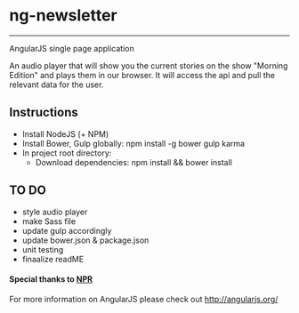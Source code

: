 # ng-newsletter
--------------------
AngularJS single page application

An audio player that will show you the current stories on the show "Morning Edition" and plays them in our browser. It will access the api and pull the relevant data for the user.


## Instructions

- Install NodeJS (+ NPM)
- Install Bower, Gulp  globally: npm install -g bower gulp karma
- In project root directory:
	- Download dependencies: npm install && bower install


## TO DO

- style audio player
- make Sass file
- update gulp accordingly
- update bower.json & package.json
- unit testing
- finaalize readME


#### Special thanks to [NPR](http://www.npr.org/)

For more information on AngularJS please check out http://angularjs.org/

[7 Zip]: http://www.7-zip.org/
[angular-seed]: https://github.com/angular/angular-seed
[DI]: http://docs.angularjs.org/guide/di
[directive]: http://docs.angularjs.org/guide/directive
[filterFilter]: http://docs.angularjs.org/api/ng/filter/filter
[git-home]: http://git-scm.com
[git-github]: http://help.github.com/set-up-git-redirect
[ngRepeat]: http://docs.angularjs.org/api/ng/directive/ngRepeat
[ngView]: http://docs.angularjs.org/api/ngRoute/directive/ngView
[node-download]: http://nodejs.org/download/
[$resource]: http://docs.angularjs.org/api/ngResource/service/$resource
[$route]: http://docs.angularjs.org/api/ngRoute/service/$route
[protractor]: https://github.com/angular/protractor
[jasmine]: http://pivotal.github.com/jasmine/
[karma]: http://karma-runner.github.io